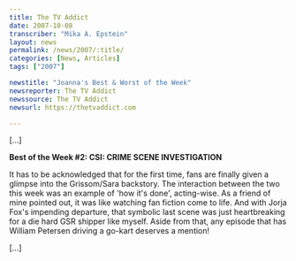 ```yaml
---
title: The TV Addict
date: 2007-10-08
transcriber: "Mika A. Epstein"
layout: news
permalink: /news/2007/:title/
categories: [News, Articles]
tags: ["2007"]

newstitle: "Joanna's Best & Worst of the Week"
newsreporter: The TV Addict
newssource: The TV Addict
newsurl: https://thetvaddict.com

---
```


[...]

**Best of the Week #2: CSI: CRIME SCENE INVESTIGATION**

It has to be acknowledged that for the first time, fans are finally given a glimpse into the Grissom/Sara backstory. The interaction between the two this week was an example of 'how it's done', acting-wise. As a friend of mine pointed out, it was like watching fan fiction come to life. And with Jorja Fox's impending departure, that symbolic last scene was just heartbreaking for a die hard GSR shipper like myself. Aside from that, any episode that has William Petersen driving a go-kart deserves a mention!

[...]
